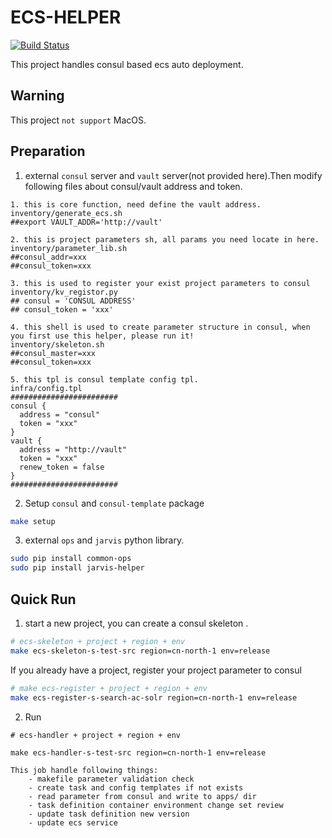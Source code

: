 # ECS-HELPER
[![Build Status](http://img.shields.io/travis/hashicorp/consul-template.svg?style=flat-square)](http://git.patsnap.com/devops/containers)

This project handles consul based ecs auto deployment. 

## Warning
This project `not support` MacOS.

## Preparation
1. external `consul` server and `vault` server(not provided here).Then modify following files about consul/vault address and token.

```text
1. this is core function, need define the vault address.
inventory/generate_ecs.sh 
##export VAULT_ADDR='http://vault'

2. this is project parameters sh, all params you need locate in here.
inventory/parameter_lib.sh 
##consul_addr=xxx
##consul_token=xxx

3. this is used to register your exist project parameters to consul
inventory/kv_registor.py 
## consul = 'CONSUL ADDRESS'
## consul_token = 'xxx' 

4. this shell is used to create parameter structure in consul, when you first use this helper, please run it!
inventory/skeleton.sh
##consul_master=xxx
##consul_token=xxx

5. this tpl is consul template config tpl. 
infra/config.tpl
########################
consul {
  address = "consul"
  token = "xxx"
}
vault {
  address = "http://vault"
  token = "xxx"
  renew_token = false
}
########################

```
  
2. Setup `consul` and `consul-template` package
```bash
make setup
```
3. external `ops` and `jarvis` python library.
```bash
sudo pip install common-ops
sudo pip install jarvis-helper
```
## Quick Run
1. start a new project, you can create a consul skeleton .
```bash
# ecs-skeleton + project + region + env
make ecs-skeleton-s-test-src region=cn-north-1 env=release
```
If you already have a project, register your project parameter to consul
```bash
# make ecs-register + project + region + env
make ecs-register-s-search-ac-solr region=cn-north-1 env=release
```
2. Run 
```text
# ecs-handler + project + region + env

make ecs-handler-s-test-src region=cn-north-1 env=release

This job handle following things:
    - makefile parameter validation check
    - create task and config templates if not exists
    - read parameter from consul and write to apps/ dir
    - task definition container environment change set review
    - update task definition new version
    - update ecs service
```
